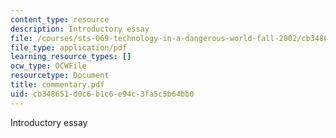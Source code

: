 ```yaml
---
content_type: resource
description: Introductory essay
file: /courses/sts-069-technology-in-a-dangerous-world-fall-2002/cb348651d0c6b1c6e94c3fa5c5b64bb0_commentary.pdf
file_type: application/pdf
learning_resource_types: []
ocw_type: OCWFile
resourcetype: Document
title: commentary.pdf
uid: cb348651-d0c6-b1c6-e94c-3fa5c5b64bb0
---
```

Introductory essay

